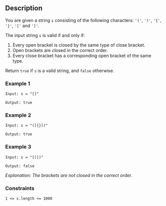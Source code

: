 ## Description

You are given a string `s` consisting of the following characters: `'('`, `')'`, `'{'`, `'}'`, `'['` and `']'`.

The input string `s` is valid if and only if:

1. Every open bracket is closed by the same type of close bracket.
2. Open brackets are closed in the correct order.
3. Every close bracket has a corresponding open bracket of the same type.

Return `true` if `s` is a valid string, and `false` otherwise.

### Example 1

```
Input: s = "[]"

Output: true
```

### Example 2

```
Input: s = "([{}])"

Output: true
```

### Example 3

```
Input: s = "[(])"

Output: false
```

_Explanation: The brackets are not closed in the correct order._


### Constraints

`1 <= s.length <= 1000`
